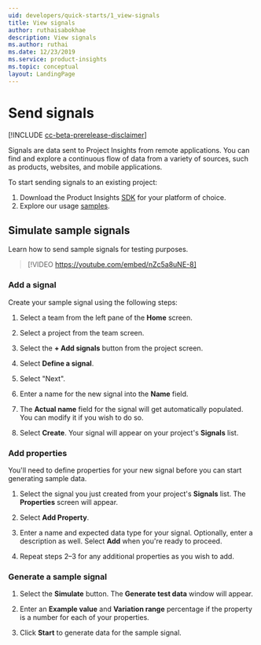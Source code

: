 ```yaml
---
uid: developers/quick-starts/1_view-signals
title: View signals
author: ruthaisabokhae
description: View signals
ms.author: ruthai
ms.date: 12/23/2019
ms.service: product-insights
ms.topic: conceptual
layout: LandingPage
---
```


# Send signals

[!INCLUDE [cc-beta-prerelease-disclaimer]( includes/cc-beta-prerelease-disclaimer.md)]

Signals are data sent to Project Insights from remote applications. You can find and explore a continuous flow of data from a variety of sources, such as products, websites, and mobile applications.

To start sending signals to an existing project:

1. Download the Product Insights [SDK](dev-resources.md) for your platform of choice.
1. Explore our usage [samples](explore-samples.md).

## Simulate sample signals

Learn how to send sample signals for testing purposes.

>[!VIDEO https://youtube.com/embed/nZc5a8uNE-8]

### Add a signal

Create your sample signal using the following steps:

1. Select a team from the left pane of the **Home** screen.

1. Select a project from the team screen.

1. Select the **+ Add signals** button from the project screen.

1. Select **Define a signal**.

1. Select "Next".

1. Enter a name for the new signal into the **Name** field.

1. The **Actual name** field for the signal will get automatically populated. You can modify it if you wish to do so.

1. Select **Create**. Your signal will appear on your project's **Signals** list.

### Add properties

You'll need to define properties for your new signal before you can start generating sample data.

1. Select the signal you just created from your project's **Signals** list. The **Properties** screen will appear.

1. Select **Add Property**.

1. Enter a name and expected data type for your signal. Optionally, enter a description as well. Select **Add** when you're ready to proceed.

1. Repeat steps 2–3 for any additional properties as you wish to add.

### Generate a sample signal

1. Select the **Simulate** button. The **Generate test data** window will appear.

1. Enter an **Example value** and **Variation range** percentage if the property is a number for each of your properties.

1. Click **Start** to generate data for the sample signal.
